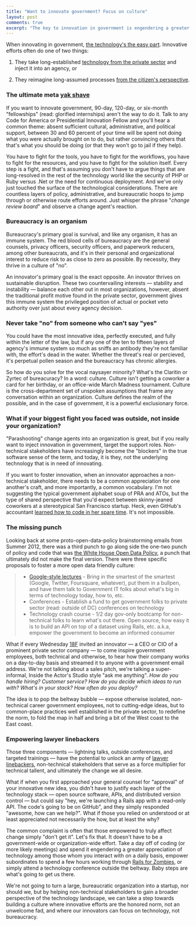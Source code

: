 ```yaml
---
title: "Want to innovate government? Focus on culture"
layout: post
comments: true
excerpt: "The key to innovation in government is engendering a greater appreciation of technology among non-technical stakeholders"
---
```


When innovating in government, [the technology's the easy part](http://ben.balter.com/2013/07/01/technologys-the-easy-part/). Innovative efforts often do one of two things:

1. They take long-established [technology from the private sector](http://ben.balter.com/2013/09/30/ten-things-you-learn-as-a-presidential-innovation-fellow/#innovative-efforts-in-government-are-standard-practice-in-the-startup-world) and inject it into an agency, or

2. They reimagine long-assumed processes [from the citizen's perspective](https://twitter.com/BenBalter/status/444941012016713728).

### The ultimate meta [yak shave](http://en.wiktionary.org/wiki/yak_shaving)

If you want to innovate government, 90-day, 120-day, or six-month "fellowships" (read: glorified internships) aren't the way to do it. Talk to any Code for America or Presidential Innovation Fellow and you'll hear a common theme: absent sufficient cultural, administrative, and political support, between 30 and 60 percent of your time will be spent not doing what you were actually brought on to do, but rather convincing others that that's what you should be doing (or that they won't go to jail if they help).

You have to fight for the tools, you have to fight for the workflows, you have to fight for the resources, and you have to fight for the solution itself. Every step is a fight, and that's assuming you don't have to argue things that are long-resolved in the rest of the technology world like the security of PHP or Ruby versus .Net or the need for continuous deployment. And we've only just touched the surface of the technological considerations. There are countless layers of policy, administrative, and bureaucratic hoops to jump through or otherwise route efforts around. Just whisper the phrase "*change review board*" and observe a change agent's reaction.

### Bureaucracy is an organism

Bureaucracy's primary goal is survival, and like any organism, it has an immune system. The red blood cells of bureaucracy are the general counsels, privacy officers, security officers, and paperwork reducers, among other bureaucrats, and it's in their personal and organizational interest to reduce risk to as close to zero as possible. By necessity, they thrive in a culture of "no".

An innovator's primary goal is the exact opposite. An inovator thrives on sustainable disruption. These two countervailing interests — stability and instability — balance each other out in most organizations, however, absent the traditional profit motive found in the private sector, government gives this immune system the privileged position of actual or pocket veto authority over just about every agency decision.

### Never take "no" from someone who can't say "yes"

You could have the most innovative idea, perfectly executed, and fully within the letter of the law, but if any one of the ten to fifteen layers of agency's immune system so much as sniffs an antibody they're not familiar with, the effort's dead in the water. Whether the threat's real or percieved, it's perpetual pollen season and the bureaucracy has chronic allergies.

So how do you solve for the vocal naysayer minority? What's the Claritin or Zyrtec of bureacuracy? In a word: culture. Culture isn't getting a coworker a card for her birthday, or an office-wide March Madness tournament. Culture is the cross-department set of unspoken assumptions that frame any conversation within an organization. Culture defines the realm of the possible, and in the case of government, it is a powerful exclusionary force.

### What if your biggest fight you faced was outside, not inside your organization?

"Parashooting" change agents into an organization is great, but if you really want to inject innovation in government, target the support roles. Non-technical stakeholders have increasingly become the "blockers" in the true software sense of the term, and today, it is they, not the underlying technology that is in need of innovating.

If you want to foster innovation, when an innovator approaches a non-technical stakeholder, there needs to be a common appreciation for one another's craft, and more importantly, a common vocabulary. I'm not suggesting the typical government alphabet soup of PRA and ATOs, but the type of shared perspective that you'd expect between skinny-jeaned coworkers at a stereotypical San Francisco startup. Heck, even GitHub's accountant [learned how to code in her spare time](https://twitter.com/BenBalter/status/432896239802523648). It's not impossible.

### The missing punch

Looking back at some proto-open-data-policy brainstorming emails from Summer 2012, there was a third punch to go along side the one-two punch of policy and code that was [the White House Open Data Policy](http://project-open-data.github.io), a punch that ultimately did not make the final version. There were three specific proposals to foster a more open data friendly culture:

> * [Google-style lectures](https://www.youtube.com/watch?v=zJOS0sV2a24) - Bring in the smartest of the smartest (Google, Twitter, Foursquare, whatever), put them in a bullpen, and have them talk to Government IT folks about what's big in terms of technology today, how to, etc.
> * Conferences - Establish a fund to get government folks to private sector (read: outside of DC) conferences on technology
> * Technology crash course  - 1/2 day gov-only bootcamp for non-technical folks to learn what's out there. Open source, how easy it is to build an API on top of a dataset using Rails, etc. a.k.a, empower the government to become an informed consumer

What if every Wednesday [18F](http://18f.gsa.gov) invited an innovator — a CEO or CIO of a prominent private sector company — to come inspire government employees, both technical and otherwise, to hear how their company works on a day-to-day basis and streamed it to anyone with a government email address. We're not talking about a sales pitch, we're talking a super-informal, Inside the Actor's Studio style "ask me anything". *How do you handle hiring? Customer service? How do you decide which ideas to run with? What's in your stack? How often do you deploy?*

The idea is to pop the beltway bubble — expose otherwise isolated, non-technical career government employees, not to cutting-edge ideas, but to common-place practices well established in the private sector, to redefine the norm, to fold the map in half and bring a bit of the West coast to the East coast.

### Empowering lawyer linebackers

Those three components — lightning talks, outside conferences, and targeted trainings — have the potential to unlock an army of [lawyer linebackers](http://ben.balter.com/2013/09/30/ten-things-you-learn-as-a-presidential-innovation-fellow/#make-friends-with-a-lawyer-on-day-one), non-technical stakeholders that serve as a force multiplier for technical tallent, and ultimately the change we all desire.

What if when you first approached your general counsel for "approval" of your innovative new idea, you didn't have to justify each layer of the technology stack — open source software, APIs, and distributed version control — but could say "hey, we're launching a Rails app with a read-only API. The code's going to be on GitHub", and they simply responded "awesome, how can we help?". What if those you relied on understood or at least appreciated not necessarily the how, but at least the why?

The common complaint is often that those empowered to truly affect change simply "don't get it". Let's fix that. It doesn't have to be a government-wide or organization-wide effort. Take a day off of coding (or more likely meetings) and spend it engendering a greater appreciation of technology among those whom you interact with on a daily basis, empower subordinates to spend a few hours working through [Rails for Zombies](http://railsforzombies.org/), or simply attend a technology conference outside the beltway. Baby steps are what's going to get us there.

We're not going to turn a large, bureaucratic organization into a startup, nor should we, but by helping non-technical stakeholders to gain a broader perspective of the technology landscape, we can take a step towards building a culture where innovative efforts are the honored norm, not an unwelcome fad, and where our innovators can focus on technology, not bureaucracy.
